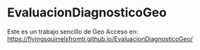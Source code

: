 # EvaluacionDiagnosticoGeo
Este es un trabajo sencillo de Geo
Acceso en:
https://flyingsquirrelsfromti.github.io/EvaluacionDiagnosticoGeo/

